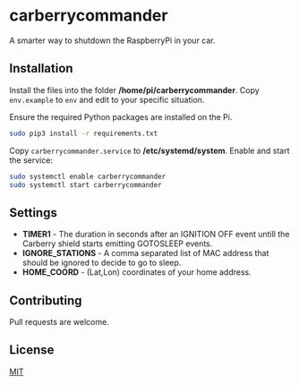 # carberrycommander

A smarter way to shutdown the RaspberryPi in your car.

## Installation

Install the files into the folder **/home/pi/carberrycommander**.
Copy <code>env.example</code> to <code>env</code> and edit to your specific situation.

Ensure the required Python packages are installed on the Pi.

```bash
sudo pip3 install -r requirements.txt
```

Copy <code>carberrycommander.service</code> to **/etc/systemd/system**.
Enable and start the service:

```bash
sudo systemctl enable carberrycommander
sudo systemctl start carberrycommander
```

## Settings

* **TIMER1** - The duration in seconds after an IGNITION OFF event untill the Carberry shield starts emitting GOTOSLEEP events.
* **IGNORE_STATIONS** - A comma separated list of MAC address that should be ignored to decide to go to sleep.
* **HOME_COORD** - (Lat,Lon) coordinates of your home address.

## Contributing

Pull requests are welcome. 

## License

[MIT](https://choosealicense.com/licenses/mit/)